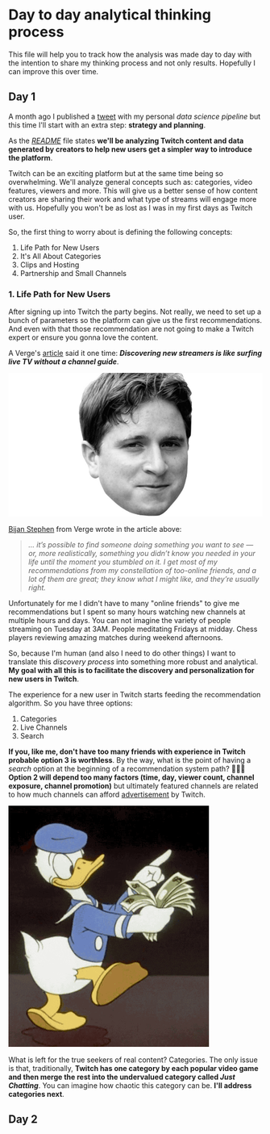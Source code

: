 # Day to day analytical thinking process
This file will help you to track how the analysis was made day to day with the intention to share my thinking process and not only results. Hopefully I can improve this over time.

## Day 1
A month ago I published a [tweet](https://twitter.com/el_ianc/status/1269681875293003785) with my personal _data science pipeline_ but this time I'll start with an extra step: **strategy and planning**.

As the _[README](https://github.com/carian2996/getting-started-twitch/blob/master/README.md)_ file states **we'll be analyzing Twitch content and data generated by creators to help new users get a simpler way to introduce the platform**. 

Twitch can be an exciting platform but at the same time being so overwhelming. We'll analyze general concepts such as: categories, video features, viewers and more. This will give us a better sense of how content creators are sharing their work and what type of streams will engage more with us. Hopefully you won't be as lost as I was in my first days as Twitch user.

So, the first thing to worry about is defining the following concepts:

1. Life Path for New Users
2. It's All About Categories
3. Clips and Hosting
4. Partnership and Small Channels

### 1. Life Path for New Users
After signing up into Twitch the party begins. Not really, we need to set up a bunch of parameters so the platform can give us the first recommendations. And even with that those recommendation are not going to make a Twitch expert or ensure you gonna love the content.

A Verge's [article](https://www.theverge.com/2019/9/25/20883683/twitch-recommendation-algorithm-discover-new-streamers-category-please-help-me) said it one time: **_Discovering new streamers is like surfing live TV without a channel guide_**.

![](https://github.com/carian2996/getting-started-twitch/blob/master/thinking-process/images/kappa.jpg?raw=true "Kappa")

[Bijan Stephen](https://www.twitch.tv/bijanstephen) from Verge wrote in the article above: 

> _... it’s possible to find someone doing something you want to see — or, more realistically, something you didn’t know you needed in your life until the moment you stumbled on it. I get most of my recommendations from my constellation of too-online friends, and a lot of them are great; they know what I might like, and they’re usually right._

Unfortunately for me I didn't have to many "online friends" to give me recommendations but I spent so many hours watching new channels at multiple hours and days. You can not imagine the variety of people streaming on Tuesday at 3AM. People meditating Fridays at midday. Chess players reviewing amazing matches during weekend afternoons.

So, because I'm human (and also I need to do other things) I want to translate this _discovery process_ into something more robust and analytical. **My goal with all this is to facilitate the discovery and personalization for new users in Twitch**.

The experience for a new user in Twitch starts feeding the recommendation algorithm. So you have three options:

1. Categories
2. Live Channels
3. Search

**If you, like me, don't have too many friends with experience in Twitch probable option 3 is worthless**. By the way, what is the point of having a _search_ option at the beginning of a recommendation system path? 🤷🏻‍♂️ **Option 2 will depend too many factors (time, day, viewer count, channel exposure, channel promotion)** but ultimately featured channels are related to how much channels can afford [advertisement](https://twitchadvertising.tv/) by Twitch.

![](https://github.com/carian2996/getting-started-twitch/blob/master/thinking-process/images/donald-money.gif?raw=true "Twitch Capitalist")

What is left for the true seekers of real content? Categories. The only issue is that, traditionally, **Twitch has one category by each popular video game and then merge the rest into the undervalued category called _Just Chatting_**. You can imagine how chaotic this category can be. **I'll address categories next**.

## Day 2
